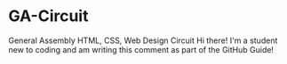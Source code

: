 # GA-Circuit
General Assembly HTML, CSS, Web Design Circuit
Hi there!
I'm a student new to coding and am writing this comment as part of the GitHub Guide!
